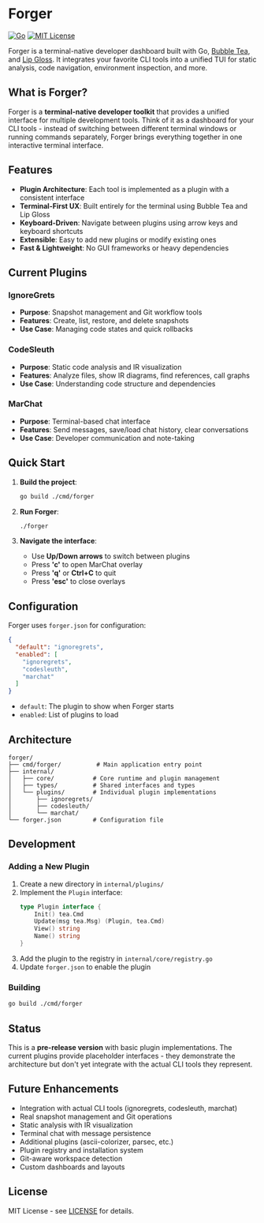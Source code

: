 # Forger

[![Go](https://img.shields.io/badge/go-1.21%2B-blue)](https://go.dev) [![MIT License](https://img.shields.io/badge/license-MIT-green.svg)](LICENSE)

Forger is a terminal-native developer dashboard built with Go, [Bubble Tea](https://github.com/charmbracelet/bubbletea), and [Lip Gloss](https://github.com/charmbracelet/lipgloss). It integrates your favorite CLI tools into a unified TUI for static analysis, code navigation, environment inspection, and more.

## What is Forger?

Forger is a **terminal-native developer toolkit** that provides a unified interface for multiple development tools. Think of it as a dashboard for your CLI tools - instead of switching between different terminal windows or running commands separately, Forger brings everything together in one interactive terminal interface.

## Features

- **Plugin Architecture**: Each tool is implemented as a plugin with a consistent interface
- **Terminal-First UX**: Built entirely for the terminal using Bubble Tea and Lip Gloss
- **Keyboard-Driven**: Navigate between plugins using arrow keys and keyboard shortcuts
- **Extensible**: Easy to add new plugins or modify existing ones
- **Fast & Lightweight**: No GUI frameworks or heavy dependencies

## Current Plugins

### IgnoreGrets
- **Purpose**: Snapshot management and Git workflow tools
- **Features**: Create, list, restore, and delete snapshots
- **Use Case**: Managing code states and quick rollbacks

### CodeSleuth  
- **Purpose**: Static code analysis and IR visualization
- **Features**: Analyze files, show IR diagrams, find references, call graphs
- **Use Case**: Understanding code structure and dependencies

### MarChat
- **Purpose**: Terminal-based chat interface
- **Features**: Send messages, save/load chat history, clear conversations
- **Use Case**: Developer communication and note-taking

## Quick Start

1. **Build the project**:
   ```bash
   go build ./cmd/forger
   ```

2. **Run Forger**:
   ```bash
   ./forger
   ```

3. **Navigate the interface**:
   - Use **Up/Down arrows** to switch between plugins
   - Press **'c'** to open MarChat overlay
   - Press **'q'** or **Ctrl+C** to quit
   - Press **'esc'** to close overlays

## Configuration

Forger uses `forger.json` for configuration:

```json
{
  "default": "ignoregrets",
  "enabled": [
    "ignoregrets",
    "codesleuth", 
    "marchat"
  ]
}
```

- `default`: The plugin to show when Forger starts
- `enabled`: List of plugins to load

## Architecture

```
forger/
├── cmd/forger/          # Main application entry point
├── internal/
│   ├── core/           # Core runtime and plugin management
│   ├── types/          # Shared interfaces and types
│   └── plugins/        # Individual plugin implementations
│       ├── ignoregrets/
│       ├── codesleuth/
│       └── marchat/
└── forger.json         # Configuration file
```

## Development

### Adding a New Plugin

1. Create a new directory in `internal/plugins/`
2. Implement the `Plugin` interface:
   ```go
   type Plugin interface {
       Init() tea.Cmd
       Update(msg tea.Msg) (Plugin, tea.Cmd)
       View() string
       Name() string
   }
   ```
3. Add the plugin to the registry in `internal/core/registry.go`
4. Update `forger.json` to enable the plugin

### Building

```bash
go build ./cmd/forger
```

## Status

This is a **pre-release version** with basic plugin implementations. The current plugins provide placeholder interfaces - they demonstrate the architecture but don't yet integrate with the actual CLI tools they represent.

## Future Enhancements

- Integration with actual CLI tools (ignoregrets, codesleuth, marchat)
- Real snapshot management and Git operations
- Static analysis with IR visualization
- Terminal chat with message persistence
- Additional plugins (ascii-colorizer, parsec, etc.)
- Plugin registry and installation system
- Git-aware workspace detection
- Custom dashboards and layouts

## License

MIT License - see [LICENSE](LICENSE) for details.
